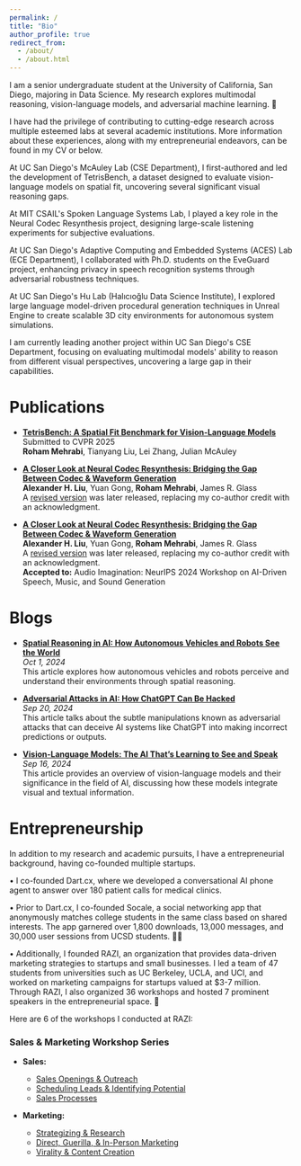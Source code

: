 ```yaml
---
permalink: /
title: "Bio"
author_profile: true
redirect_from: 
  - /about/
  - /about.html
---
```


I am a senior undergraduate student at the University of California, San Diego, majoring in Data Science. My research explores multimodal reasoning, vision-language models, and adversarial machine learning. 🤖

I have had the privilege of contributing to cutting-edge research across multiple esteemed labs at several academic institutions. More information about these experiences, along with my entrepreneurial endeavors, can be found in my CV or below.

At UC San Diego's McAuley Lab (CSE Department), I first-authored and led the development of TetrisBench, a dataset designed to evaluate vision-language models on spatial fit, uncovering several significant visual reasoning gaps.

At MIT CSAIL's Spoken Language Systems Lab, I played a key role in the Neural Codec Resynthesis project, designing large-scale listening experiments for subjective evaluations.

At UC San Diego's Adaptive Computing and Embedded Systems (ACES) Lab (ECE Department), I collaborated with Ph.D. students on the EveGuard project, enhancing privacy in speech recognition systems through adversarial robustness techniques.

At UC San Diego's Hu Lab (Halıcıoğlu Data Science Institute), I explored large language model-driven procedural generation techniques in Unreal Engine to create scalable 3D city environments for autonomous system simulations.

I am currently leading another project within UC San Diego's CSE Department, focusing on evaluating multimodal models' ability to reason from different visual perspectives, uncovering a large gap in their capabilities.

Publications
======
- **[TetrisBench: A Spatial Fit Benchmark for Vision-Language Models](https://rxhxm.github.io/TetrisBench/)**  
  Submitted to CVPR 2025  
  **Roham Mehrabi**, Tianyang Liu, Lei Zhang, Julian McAuley

- **[A Closer Look at Neural Codec Resynthesis: Bridging the Gap Between Codec & Waveform Generation](https://drive.google.com/file/d/1w74EMjgXiQyzofJ_YxM5THqzTGZX2HkU/view?usp=sharing)**  
  **Alexander H. Liu**, Yuan Gong, **Roham Mehrabi**, James R. Glass  
  A [revised version](https://arxiv.org/abs/2410.22448) was later released, replacing my co-author credit with an acknowledgment.

- **[A Closer Look at Neural Codec Resynthesis: Bridging the Gap Between Codec & Waveform Generation](https://drive.google.com/file/d/1w74EMjgXiQyzofJ_YxM5THqzTGZX2HkU/view?usp=sharing)**  
  **Alexander H. Liu**, Yuan Gong, **Roham Mehrabi**, James R. Glass  
  A [revised version](https://arxiv.org/abs/2410.22448) was later released, replacing my co-author credit with an acknowledgment.  
  **Accepted to:** Audio Imagination: NeurIPS 2024 Workshop on AI-Driven Speech, Music, and Sound Generation

Blogs
======
- **[Spatial Reasoning in AI: How Autonomous Vehicles and Robots See the World](https://medium.com/@roham.meh/spatial-reasoning-in-ai-how-autonomous-vehicles-and-robots-see-the-world-4ca37e12df4c?source=user_profile_page---------0-------------ecacea291355---------------)**  
  *Oct 1, 2024*  
  This article explores how autonomous vehicles and robots perceive and understand their environments through spatial reasoning.

- **[Adversarial Attacks in AI: How ChatGPT Can Be Hacked](https://medium.com/@roham.meh/adversarial-attacks-in-ai-how-chatgpt-can-be-hacked-2f605e000342?source=user_profile_page---------1-------------ecacea291355---------------)**  
  *Sep 20, 2024*  
  This article talks about the subtle manipulations known as adversarial attacks that can deceive AI systems like ChatGPT into making incorrect predictions or outputs.

- **[Vision-Language Models: The AI That’s Learning to See and Speak](https://medium.com/@roham.meh/what-are-vision-language-models-vlms-the-ai-thats-learning-to-see-and-speak-f4169f148136?source=user_profile_page---------2-------------ecacea291355---------------)**  
  *Sep 16, 2024*  
  This article provides an overview of vision-language models and their significance in the field of AI, discussing how these models integrate visual and textual information.


Entrepreneurship
======
In addition to my research and academic pursuits, I have a entrepreneurial background, having co-founded multiple startups. 

• I co-founded Dart.cx, where we developed a conversational AI phone agent to answer over 180 patient calls for medical clinics. 

• Prior to Dart.cx, I co-founded Socale, a social networking app that anonymously matches college students in the same class based on shared interests. The app garnered over 1,800 downloads, 13,000 messages, and 30,000 user sessions from UCSD students. 📱🚀

• Additionally, I founded RAZI, an organization that provides data-driven marketing strategies to startups and small businesses. I led a team of 47 students from universities such as UC Berkeley, UCLA, and UCI, and worked on marketing campaigns for startups valued at $3-7 million. Through RAZI, I also organized 36 workshops and hosted 7 prominent speakers in the entrepreneurial space. 🎯

Here are 6 of the workshops I conducted at RAZI:

### Sales & Marketing Workshop Series
- **Sales:**
  - [Sales Openings & Outreach](https://drive.google.com/file/d/143_1-E2drALbmhIbg8fDcso3gbrVrxr3/view)
  - [Scheduling Leads & Identifying Potential](https://drive.google.com/file/d/14zkm9MWKTdOhqigHvzZ6I6OFBINhjnHU/view)
  - [Sales Processes](https://drive.google.com/file/d/1jAaN4idIFcxHGsbWp0zyjv0DRGQYiqS9/view)

- **Marketing:**
  - [Strategizing & Research](https://drive.google.com/file/d/1rkcipAtDVmaicokBdbIz3jyth94aP4qv/view)
  - [Direct, Guerilla, & In-Person Marketing](https://drive.google.com/file/d/1WrlZoF7YUHU_hxSYyXOyDp14qsAlUtmr/view)
  - [Virality & Content Creation](https://drive.google.com/file/d/1G00uMuxQ5SgzsHHcX0s5rM2H50mYFZ1a/view)
